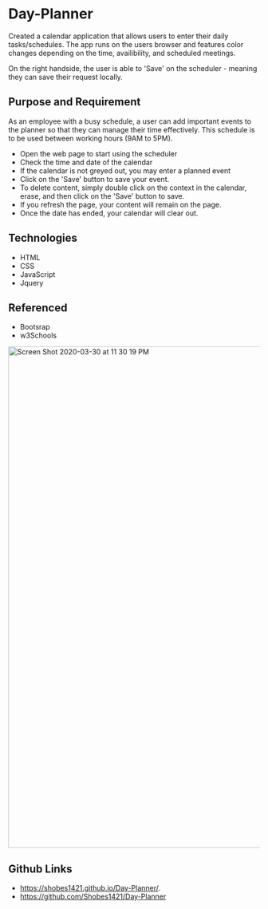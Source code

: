 # Day-Planner

Created a calendar application that allows users to enter their daily tasks/schedules. The app runs on the users browser and features color changes depending on the time, availibility, and scheduled meetings.

On the right handside, the user is able to 'Save' on the scheduler - meaning they can save their request locally.

## Purpose and Requirement
As an employee with a busy schedule, a user can add important events to the planner so that they can manage their time effectively. This schedule is to be used between working hours (9AM to 5PM).

* Open the web page to start using the scheduler
* Check the time and date of the calendar
* If the calendar is not greyed out, you may enter a planned event
* Click on the 'Save' button to save your event.
* To delete content, simply double click on the context in the calendar, erase, and then click on the 'Save' button to save.
* If you refresh the page, your content will remain on the page.
* Once the date has ended, your calendar will clear out.

## Technologies
* HTML 
* CSS
* JavaScript
* Jquery

## Referenced
* Bootsrap
* w3Schools

<img width="1005" alt="Screen Shot 2020-03-30 at 11 30 19 PM" src="https://user-images.githubusercontent.com/60335249/77990472-af71d300-72de-11ea-9b17-18245cb39248.png">

## Github Links
* https://shobes1421.github.io/Day-Planner/.
* https://github.com/Shobes1421/Day-Planner